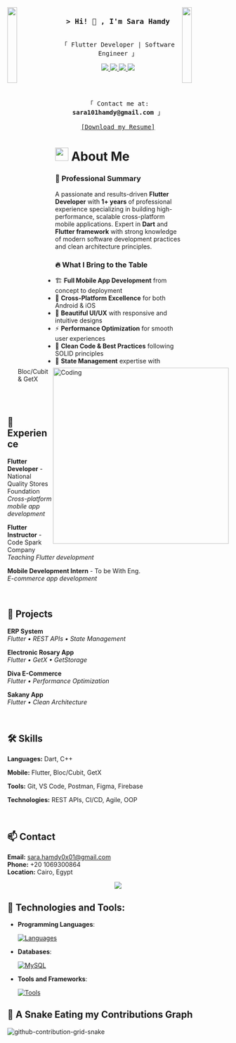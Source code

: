 <img align="left" src="https://user-images.githubusercontent.com/65187002/144930161-2f783401-8d27-4fdf-a2f7-cc0ba32f1f1f.gif" width="21%">
<img align="right" src="https://user-images.githubusercontent.com/65187002/144930161-2f783401-8d27-4fdf-a2f7-cc0ba32f1f1f.gif" width="21%">

<h3 align="center">
    <samp>&gt; Hi! 👋 , I'm Sara Hamdy</samp>
</h3>

<p align="center"> 
  <samp>
    <br>
    「 Flutter Developer | Software Engineer 」
    <br>
  </samp>
</p>

<p align="center">
  <a href="mailto:sara101hamdy@gmail.com">
    <img src="https://img.shields.io/badge/Gmail-D14836?style=for-the-badge&logo=gmail&logoColor=white"/>
  </a>
  <a href="https://www.linkedin.com/in/s4r4h4mdy0x01">
    <img src="https://img.shields.io/badge/LinkedIn-0077B5?style=for-the-badge&logo=linkedin&logoColor=white"/>
  </a>
  <a href="https://t.me/s4r4h4mdy0x01">
    <img src="https://img.shields.io/badge/Telegram-2CA5E0?style=for-the-badge&logo=telegram&logoColor=white"/>
  </a>
  <a href="http://wa.me/201069300864">
    <img src="https://img.shields.io/badge/WhatsApp-25D366?style=for-the-badge&logo=whatsapp&logoColor=white"/>
  </a>
</p>

<br>
<p align="center"> 
  <samp>
    <br>
    「 Contact me at: <b>sara101hamdy@gmail.com</b> 」
    <br><br>
    <a href="https://drive.google.com/file/d/14WSS-ZljU1z9x1bdEPNUNJ9aB_vgJWso/view?usp=sharing"_blank">[Download my Resume]</a>
    <br>
  </samp>
</p>


# <img src="https://cdn-icons-png.flaticon.com/512/3135/3135715.png" width="30" /> About Me

<img align="right" alt="Coding" width="400" src="https://cdn.dribbble.com/users/669537/screenshots/4803291/api_developers-1.gif">

### 🎯 Professional Summary
A passionate and results-driven **Flutter Developer** with **1+ years** of professional experience specializing in building high-performance, scalable cross-platform mobile applications. Expert in **Dart** and **Flutter framework** with strong knowledge of modern software development practices and clean architecture principles.

### 🔥 What I Bring to the Table
- 🏗️ **Full Mobile App Development** from concept to deployment
- 📱 **Cross-Platform Excellence** for both Android & iOS
- 🎨 **Beautiful UI/UX** with responsive and intuitive designs
- ⚡ **Performance Optimization** for smooth user experiences
- 🔧 **Clean Code & Best Practices** following SOLID principles
- 🚀 **State Management** expertise with Bloc/Cubit & GetX

<br>
<br>

## 💼 Experience

**Flutter Developer** - National Quality Stores Foundation  
*Cross-platform mobile app development*

**Flutter Instructor** - Code Spark Company  
*Teaching Flutter development*

**Mobile Development Intern** - To be With Eng.  
*E-commerce app development*

<br>

## 🚀 Projects

**ERP System**  
*Flutter • REST APIs • State Management*

**Electronic Rosary App**  
*Flutter • GetX • GetStorage*

**Diva E-Commerce**  
*Flutter • Performance Optimization*

**Sakany App**  
*Flutter • Clean Architecture*

<br>

## 🛠️ Skills

**Languages:** Dart, C++

**Mobile:** Flutter, Bloc/Cubit, GetX

**Tools:** Git, VS Code, Postman, Figma, Firebase

**Technologies:** REST APIs, CI/CD, Agile, OOP

<br>

## 📫 Contact

**Email:** sara.hamdy0x01@gmail.com  
**Phone:** +20 1069300864  
**Location:** Cairo, Egypt

<p align="center">
  <img src="https://komarev.com/ghpvc/?username=sara20hamdy&label=Profile%20views&color=0e75b6&style=flat" />
</p>

## 🔧 Technologies and Tools:

- **Programming Languages**:
  <p align="left">
    <a href="https://skillicons.dev">
      <img src="https://skillicons.dev/icons?i=cpp,dart,py" alt="Languages" />
    </a>
  </p>

- **Databases**:
  <p align="left">
    <a href="https://skillicons.dev">
      <img src="https://skillicons.dev/icons?i=mysql" alt="MySQL" />
    </a>
  </p>

- **Tools and Frameworks**:
  <p align="left">
    <a href="https://skillicons.dev">
      <img src="https://skillicons.dev/icons?i=git,github,visualstudio,vscode,postman,linux,bash,figma,firebase,flutter" alt="Tools" />
    </a>
  </p>

## 🐍 A Snake Eating my Contributions Graph

![github-contribution-grid-snake](https://user-images.githubusercontent.com/78317220/190580600-edd928b9-0191-4b8a-b1f5-b74fd09a5df4.gif)

<br/>
